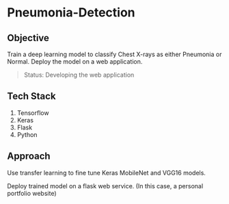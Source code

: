 # Pneumonia-Detection  

## Objective
Train a deep learning model to classify Chest X-rays as either Pneumonia or Normal. Deploy the model on a web application.   

<blockquote>Status: Developing the web application </blockquote>  

## Tech Stack  
1. Tensorflow  
2. Keras  
3. Flask  
4. Python  

## Approach  
Use transfer learning to fine tune Keras MobileNet and VGG16 models.  

Deploy trained model on a flask web service. (In this case, a personal portfolio website)
